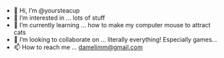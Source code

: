 - 👋 Hi, I’m @yoursteacup
- 👀 I’m interested in ... lots of stuff
- 🌱 I’m currently learning ... how to make my computer mouse to attract cats
- 💞️ I’m looking to collaborate on ... literally everything! Especially games...
- 📫 How to reach me ... damelimm@gmail.com

<!---
yoursteacup/yoursteacup is a ✨ special ✨ repository because its `README.md` (this file) appears on your GitHub profile.
You can click the Preview link to take a look at your changes.
--->
